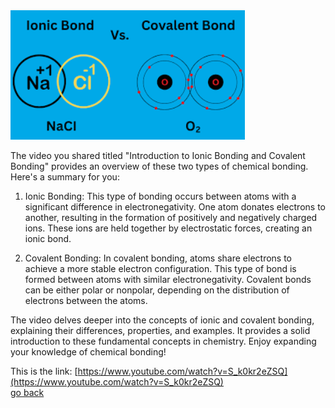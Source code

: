 ![alt text](../../images/image-2.png)

The video you shared titled "Introduction to Ionic Bonding and Covalent Bonding" provides an overview of these two types of chemical bonding. Here's a summary for you:

1. Ionic Bonding: This type of bonding occurs between atoms with a significant difference in electronegativity. One atom donates electrons to another, resulting in the formation of positively and negatively charged ions. These ions are held together by electrostatic forces, creating an ionic bond.

2. Covalent Bonding: In covalent bonding, atoms share electrons to achieve a more stable electron configuration. This type of bond is formed between atoms with similar electronegativity. Covalent bonds can be either polar or nonpolar, depending on the distribution of electrons between the atoms.

The video delves deeper into the concepts of ionic and covalent bonding, explaining their differences, properties, and examples. It provides a solid introduction to these fundamental concepts in chemistry. Enjoy expanding your knowledge of chemical bonding!

This is the link: [https://www.youtube.com/watch?v=S_k0kr2eZSQ](https://www.youtube.com/watch?v=S_k0kr2eZSQ)<br>
[go back](../chemistry.html) 